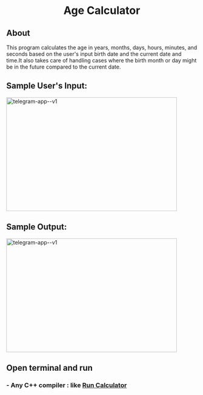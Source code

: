<h1 align="center">Age Calculator</h1>
<h2 align="left">About</h2>
<p>This program calculates the age in years, months, days, hours, minutes, and seconds based on the user's input birth date and the current date and time.It also takes care of handling cases where the birth month or day might be in the future compared to the current date.</p>

<h2 align="left">Sample User's Input:</h2>

  <div align="left">
    <a href="https://t.me/mursalatul" title="Telegram">
      <img width="450" height="300" src="https://github.com/asrafulmolla/Age_Calculator/assets/128937137/6f755fc4-ca07-46cb-961d-d9c8afc804c1" alt="telegram-app--v1"/>
    </a>
  </div>

<h2 align="left">Sample Output:</h2>

  <div align="left">
    <a href="https://t.me/mursalatul" title="Telegram">
      <img width="450" height="300" src="https://github.com/asrafulmolla/Age_Calculator/assets/128937137/f44b5233-b524-43d4-8c14-5481caa518a9" alt="telegram-app--v1"/>
    </a>
  </div>
  
<h2 align="left">Open terminal and run</h2>
<h3>
- Any C++ compiler : like <a href="https://www.programiz.com/cpp-programming/online-compiler/">Run Calculator</a>
</h3>
